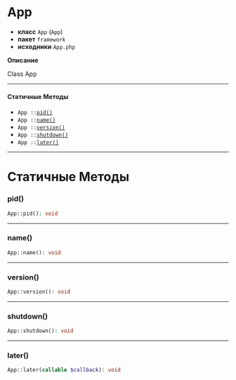 # App

- **класс** `App` (`App`)
- **пакет** `framework`
- **исходники** `App.php`

**Описание**

Class App

---

#### Статичные Методы

- `App ::`[`pid()`](#method-pid)
- `App ::`[`name()`](#method-name)
- `App ::`[`version()`](#method-version)
- `App ::`[`shutdown()`](#method-shutdown)
- `App ::`[`later()`](#method-later)

---
# Статичные Методы

<a name="method-pid"></a>

### pid()
```php
App::pid(): void
```

---

<a name="method-name"></a>

### name()
```php
App::name(): void
```

---

<a name="method-version"></a>

### version()
```php
App::version(): void
```

---

<a name="method-shutdown"></a>

### shutdown()
```php
App::shutdown(): void
```

---

<a name="method-later"></a>

### later()
```php
App::later(callable $callback): void
```